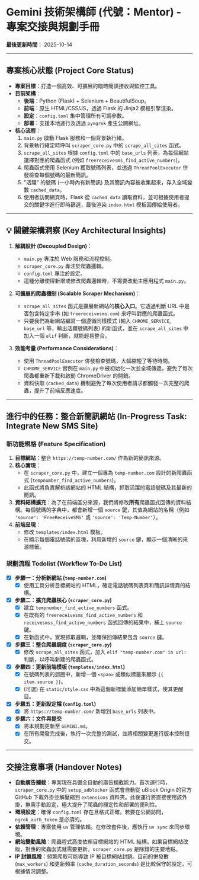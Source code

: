# Gemini 技術架構師 (代號：Mentor) - 專案交接與規劃手冊

**最後更新時間：** 2025-10-14

---

## 專案核心狀態 (Project Core Status)

- **專案目標**：打造一個高效、可擴展的臨時簡訊接收與監控工具。
- **目前架構**：
  - **後端**：Python (Flask) + Selenium + BeautifulSoup。
  - **前端**：原生 HTML/CSS/JS，透過 Flask 的 Jinja2 模板引擎渲染。
  - **設定**：`config.toml` 集中管理所有可調參數。
  - **部署**：支援本地運行及透過 `pyngrok` 產生公開網址。
- **核心流程**：
  1. `main.py` 啟動 Flask 服務和一個背景執行緒。
  2. 背景執行緒定時呼叫 `scraper_core.py` 中的 `scrape_all_sites` 函式。
  3. `scrape_all_sites` 根據 `config.toml` 中的 `base_urls` 列表，為每個網站選擇對應的爬蟲函式 (例如 `freereceivesms_find_active_numbers`)。
  4. 爬蟲函式使用 Selenium 獲取號碼列表，並透過 `ThreadPoolExecutor` 併發檢查每個號碼的最新簡訊。
  5. "活躍" 的號碼 (一小時內有新簡訊) 及其簡訊內容被收集起來，存入全域變數 `cached_data`。
  6. 使用者訪問網頁時，Flask 從 `cached_data` 讀取資料，並可根據使用者提交的關鍵字進行即時篩選，最後渲染 `index.html` 模板回傳給使用者。

---

## 💡 關鍵架構洞察 (Key Architectural Insights)

1.  **解耦設計 (Decoupled Design)**：
    - `main.py` 專注於 Web 服務和流程控制。
    - `scraper_core.py` 專注於爬蟲邏輯。
    - `config.toml` 專注於設定。
    - 這種分離使得新增或修改爬蟲邏輯時，不需要改動主應用程式 `main.py`。

2.  **可擴展的爬蟲機制 (Scalable Scraper Mechanism)**：
    - `scrape_all_sites` 函式是擴展新網站的**核心入口**。它透過判斷 URL 中是否包含特定字串 (如 `freereceivesms.com`) 來呼叫對應的爬蟲函式。
    - 只要我們為新網站編寫一個遵循同樣模式 (輸入 `CHROME_SERVICE`, `base_url` 等，輸出活躍號碼列表) 的新函式，並在 `scrape_all_sites` 中加入一個 `elif` 判斷，就能輕易整合。

3.  **效能考量 (Performance Considerations)**：
    - 使用 `ThreadPoolExecutor` 併發檢查號碼，大幅縮短了等待時間。
    - `CHROME_SERVICE` 實例在 `main.py` 中被初始化一次並全域傳遞，避免了每次爬蟲都重新下載和啟動 ChromeDriver 的開銷。
    - 資料快取 (`cached_data`) 機制避免了每次使用者請求都觸發一次完整的爬蟲，提升了前端反應速度。

---

## 進行中的任務：整合新簡訊網站 (In-Progress Task: Integrate New SMS Site)

### 新功能規格 (Feature Specification)

1.  **目標網站**：整合 `https://temp-number.com/` 作為新的簡訊來源。
2.  **核心實現**：
    *   在 `scraper_core.py` 中，建立一個專為 `temp-number.com` 設計的新爬蟲函式 (`tempnumber_find_active_numbers`)。
    *   此函式將負責解析該網站的 HTML 結構，抓取活躍的電話號碼及其最新的簡訊。
3.  **資料結構擴充**：為了在前端區分來源，我們將修改**所有**爬蟲函式回傳的資料結構。每個號碼的字典中，都會新增一個 `source` 鍵，其值為網站的名稱（例如 `'source': 'FreeReceiveSMS'` 或 `'source': 'Temp-Number'`）。
4.  **前端呈現**：
    *   修改 `templates/index.html` 模板。
    *   在顯示每個電話號碼的區塊，利用新增的 `source` 鍵，顯示一個清晰的來源標籤。

### 規劃流程 Todolist (Workflow To-Do List)

-   [x] **步驟一：分析新網站 (`temp-number.com`)**
    -   [x] 使用工具分析目標網站的 HTML，確定電話號碼列表頁和簡訊詳情頁的結構。
-   [x] **步驟二：擴充爬蟲核心 (`scraper_core.py`)**
    -   [x] 建立 `tempnumber_find_active_numbers` 函式。
    -   [x] 在既有的 `freereceivesms_find_active_numbers` 和 `receivesmss_find_active_numbers` 函式回傳的結果中，補上 `source` 鍵。
    -   [x] 在新函式中，實現抓取邏輯，並確保回傳結果包含 `source` 鍵。
-   [x] **步驟三：整合爬蟲調度 (`scraper_core.py`)**
    -   [x] 修改 `scrape_all_sites` 函式，加入 `elif "temp-number.com" in url:` 判斷，以呼叫新建的爬蟲函式。
-   [x] **步驟四：更新前端模板 (`templates/index.html`)**
    -   [x] 在號碼列表的迴圈中，新增一個 `<span>` 或類似標籤來顯示 `{{ item.source }}`。
    -   [x] (可選) 在 `static/style.css` 中為這個新標籤添加簡單樣式，使其更醒目。
-   [x] **步驟五：更新設定檔 (`config.toml`)**
    -   [x] 將 `https://temp-number.com/` 新增到 `base_urls` 列表中。
-   [x] **步驟六：文件與提交**
    -   [x] 將本規劃更新至 `GEMINI.md`。
    -   [x] 在所有開發完成後，執行一次完整的測試，並將相關變更進行版本控制提交。

---

## 交接注意事項 (Handover Notes)

-   **自動廣告攔截**：專案現在具備全自動的廣告攔截能力。首次運行時，`scraper_core.py` 中的 `setup_adblocker` 函式會自動從 uBlock Origin 的官方 GitHub 下載外掛並解壓縮到 `extensions` 資料夾。此後運行將直接使用該外掛，無需手動設定，極大提升了爬蟲的穩定性和部署的便利性。
-   **環境設定**：確保 `config.toml` 存在且格式正確。若要在公網訪問，`ngrok_auth_token` 是必須的。
-   **依賴管理**：專案使用 `uv` 管理依賴。在修改套件後，應執行 `uv sync` 來同步環境。
-   **網站變動風險**：爬蟲程式高度依賴目標網站的 HTML 結構。如果目標網站改版，對應的爬蟲函式就需要更新。`scraper_core.py` 是除錯的主要地點。
-   **IP 封鎖風險**：頻繁爬取可能導致 IP 被目標網站封鎖。目前的併發數 (`max_workers`) 和更新頻率 (`cache_duration_seconds`) 是比較保守的設定，可根據情況調整。

